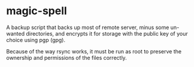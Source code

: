 # magic-spell

A backup script that backs up most of remote server, minus some un-wanted directories, and encrypts it for storage with the public key of your choice using pgp (gpg).

Because of the way rsync works, it must be run as root to preserve the ownership and permissions of the files correctly.

